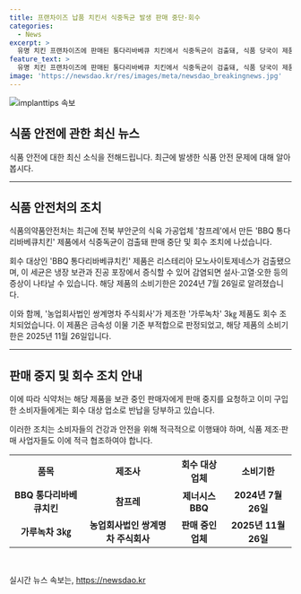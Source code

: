 ```yaml
---
title: 프랜차이즈 납품 치킨서 식중독균 발생 판매 중단·회수
categories:
  - News
excerpt: >
  유명 치킨 프랜차이즈에 판매된 통다리바베큐 치킨에서 식중독균이 검출돼, 식품 당국이 제품 판매 중단 및 회수 조치에 나섰다. 전북 부안군의 식육 가공업체 참프레가 만든 BBQ 통다리바베큐치킨 620g 제품에서 리스테리아 모노사이토제네스가 발견됐다. 이에 녹차 제품도 금속성 이물로 인해 회수 조치됐으며, 소비자는 제품을 판매 중지한 업체로 반납할 것을 당부했다.
feature_text: >
  유명 치킨 프랜차이즈에 판매된 통다리바베큐 치킨에서 식중독균이 검출돼, 식품 당국이 제품 판매 중단 및 회수 조치에 나섰다. 전북 부안군의 식육 가공업체 참프레가 만든 BBQ 통다리바베큐치킨 620g 제품에서 리스테리아 모노사이토제네스가 발견됐다. 이에 녹차 제품도 금속성 이물로 인해 회수 조치됐으며, 소비자는 제품을 판매 중지한 업체로 반납할 것을 당부했다.
image: 'https://newsdao.kr/res/images/meta/newsdao_breakingnews.jpg'
---
```


<p><img src="https://newsdao.kr/res/images/meta/newsdao_breakingnews.jpg" alt="implanttips 속보" /></p>

<h2 data-ke-size="size26">식품 안전에 관한 최신 뉴스</h2>

<p data-ke-size="size16">식품 안전에 대한 최신 소식을 전해드립니다. 최근에 발생한 식품 안전 문제에 대해 알아봅시다.</p>

<hr>

<h2 data-ke-size="size24">식품 안전처의 조치</h2>

<p data-ke-size="size16">식품의약품안전처는 최근에 전북 부안군의 식육 가공업체 '참프레'에서 만든 'BBQ 통다리바베큐치킨' 제품에서 식중독균이 검출돼 판매 중단 및 회수 조치에 나섰습니다.</p>

<p data-ke-size="size16">회수 대상인 'BBQ 통다리바베큐치킨' 제품은 리스테리아 모노사이토제네스가 검출됐으며, 이 세균은 냉장 보관과 진공 포장에서 증식할 수 있어 감염되면 설사·고열·오한 등의 증상이 나타날 수 있습니다. 해당 제품의 소비기한은 2024년 7월 26일로 알려졌습니다.</p>

<p data-ke-size="size16">이와 함께, '농업회사법인 쌍계명차 주식회사'가 제조한 '가루녹차' 3㎏ 제품도 회수 조치되었습니다. 이 제품은 금속성 이물 기준 부적합으로 판정되었고, 해당 제품의 소비기한은 2025년 11월 26일입니다.</p>

<hr>

<h2 data-ke-size="size24">판매 중지 및 회수 조치 안내</h2>

<p data-ke-size="size16">이에 따라 식약처는 해당 제품을 보관 중인 판매자에게 판매 중지를 요청하고 이미 구입한 소비자들에게는 회수 대상 업소로 반납을 당부하고 있습니다.</p>

<p data-ke-size="size16">이러한 조치는 소비자들의 건강과 안전을 위해 적극적으로 이행돼야 하며, 식품 제조·판매 사업자들도 이에 적극 협조하여야 합니다.</p>

<table>
    <tr>
        <th>품목</th>
        <th>제조사</th>
        <th>회수 대상 업체</th>
        <th>소비기한</th>
    </tr>
    <tr>
        <td style="text-align: center; height: 17px;"><b>BBQ 통다리바베큐치킨</b></td>
        <td style="text-align: center; height: 17px;"><b>참프레</b></td>
        <td style="text-align: center; height: 17px;"><b>제너시스BBQ</b></td>
        <td style="text-align: center; height: 17px;"><b>2024년 7월 26일</b></td>
    </tr>
    <tr>
        <td style="text-align: center; height: 17px;"><b>가루녹차 3㎏</b></td>
        <td style="text-align: center; height: 17px;"><b>농업회사법인 쌍계명차 주식회사</b></td>
        <td style="text-align: center; height: 17px;"><b>판매 중인 업체</b></td>
        <td style="text-align: center; height: 17px;"><b>2025년 11월 26일</b></td>
    </tr>
</table>

<p data-ke-size="size16">&nbsp;</p>
실시간 뉴스 속보는, <a href="https://newsdao.kr" rel="dofollow">https://newsdao.kr</a>



